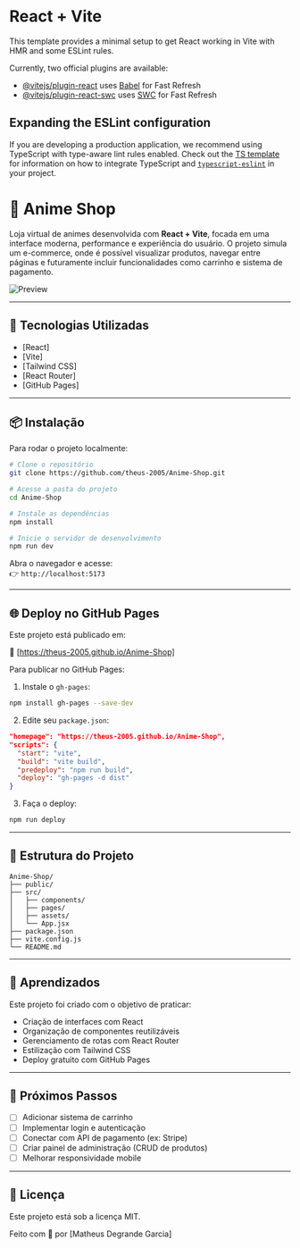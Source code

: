 # React + Vite

This template provides a minimal setup to get React working in Vite with HMR and some ESLint rules.

Currently, two official plugins are available:

- [@vitejs/plugin-react](https://github.com/vitejs/vite-plugin-react/blob/main/packages/plugin-react) uses [Babel](https://babeljs.io/) for Fast Refresh
- [@vitejs/plugin-react-swc](https://github.com/vitejs/vite-plugin-react/blob/main/packages/plugin-react-swc) uses [SWC](https://swc.rs/) for Fast Refresh

## Expanding the ESLint configuration

If you are developing a production application, we recommend using TypeScript with type-aware lint rules enabled. Check out the [TS template](https://github.com/vitejs/vite/tree/main/packages/create-vite/template-react-ts) for information on how to integrate TypeScript and [`typescript-eslint`](https://typescript-eslint.io) in your project.


# 🛒 Anime Shop

Loja virtual de animes desenvolvida com **React + Vite**, focada em uma interface moderna, performance e experiência do usuário. O projeto simula um e-commerce, onde é possível visualizar produtos, navegar entre páginas e futuramente incluir funcionalidades como carrinho e sistema de pagamento.

![Preview](https://via.placeholder.com/1000x400.png?text=Anime+Shop+Preview)

---

## 🚀 Tecnologias Utilizadas

- [React]
- [Vite]
- [Tailwind CSS]
- [React Router]
- [GitHub Pages]

---

## 📦 Instalação

Para rodar o projeto localmente:

```bash
# Clone o repositório
git clone https://github.com/theus-2005/Anime-Shop.git

# Acesse a pasta do projeto
cd Anime-Shop

# Instale as dependências
npm install

# Inicie o servidor de desenvolvimento
npm run dev
```

Abra o navegador e acesse:  
👉 `http://localhost:5173`

---

## 🌐 Deploy no GitHub Pages

Este projeto está publicado em:

🔗 [https://theus-2005.github.io/Anime-Shop]

Para publicar no GitHub Pages:

1. Instale o `gh-pages`:

```bash
npm install gh-pages --save-dev
```

2. Edite seu `package.json`:

```json
"homepage": "https://theus-2005.github.io/Anime-Shop",
"scripts": {
  "start": "vite",
  "build": "vite build",
  "predeploy": "npm run build",
  "deploy": "gh-pages -d dist"
}
```

3. Faça o deploy:

```bash
npm run deploy
```

---

## 📁 Estrutura do Projeto

```
Anime-Shop/
├── public/
├── src/
│   ├── components/
│   ├── pages/
│   ├── assets/
│   └── App.jsx
├── package.json
├── vite.config.js
└── README.md
```

---

## 🧠 Aprendizados

Este projeto foi criado com o objetivo de praticar:

- Criação de interfaces com React
- Organização de componentes reutilizáveis
- Gerenciamento de rotas com React Router
- Estilização com Tailwind CSS
- Deploy gratuito com GitHub Pages

---

## 📌 Próximos Passos

- [ ] Adicionar sistema de carrinho
- [ ] Implementar login e autenticação
- [ ] Conectar com API de pagamento (ex: Stripe)
- [ ] Criar painel de administração (CRUD de produtos)
- [ ] Melhorar responsividade mobile

---

## 📄 Licença

Este projeto está sob a licença MIT.

Feito com 💙 por [Matheus Degrande Garcia]
